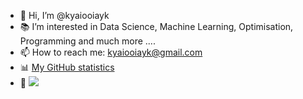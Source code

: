 - 👋 Hi, I’m @kyaiooiayk
- 📚 I’m interested in Data Science, Machine Learning, Optimisation, Programming and much more ....
- 📫 How to reach me: kyaiooiayk@gmail.com
- 📊 [My GitHub statistics](https://metrics.lecoq.io/about/kyaiooiayk)
- 👀 ![](https://komarev.com/ghpvc/?username=kyaiooiayk)

<!---
kyaiooiayk/kyaiooiayk is a ✨ special ✨ repository because its `README.md` (this file) appears on your GitHub profile.
You can click the Preview link to take a look at your changes.
--->

